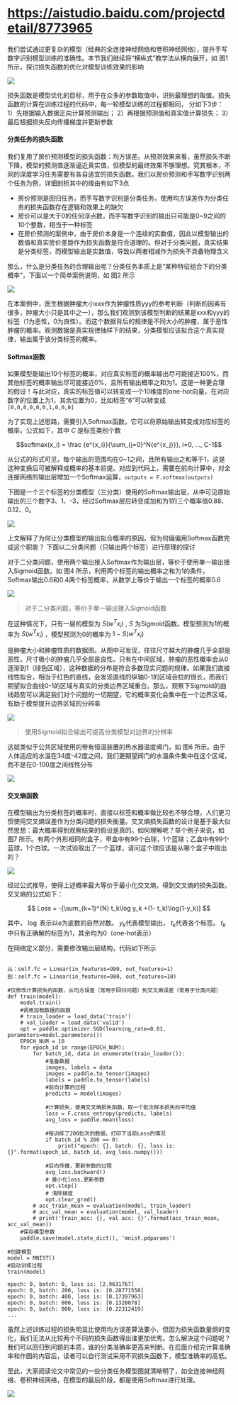 ####
# https://aistudio.baidu.com/projectdetail/8773965
####

我们尝试通过更复杂的模型（经典的全连接神经网络和卷积神经网络），提升手写数字识别模型训练的准确性。本节我们继续将“横纵式”教学法从横向展开，如 图1 所示，探讨损失函数的优化对模型训练效果的影响

![](https://ai-studio-static-online.cdn.bcebos.com/c59e974d760e47feb76dfaa749f4234c5f86909407694ae0bc5c05d6802932ba)

损失函数是模型优化的目标，用于在众多的参数取值中，识别最理想的取值。损失函数的计算在训练过程的代码中，每一轮模型训练的过程都相同，
分如下3步：
1）先根据输入数据正向计算预测输出；
2）再根据预测值和真实值计算损失；
3）最后根据损失反向传播梯度并更新参数

#### 分类任务的损失函数

我们复用了房价预测模型的损失函数：均方误差。从预测效果来看，虽然损失不断下降，模型的预测值逐渐逼近真实值，但模型的最终效果不够理想。究其根本，不同的深度学习任务需要有各自适宜的损失函数。我们以房价预测和手写数字识别两个任务为例，详细剖析其中的缘由有如下3点

- 房价预测是回归任务，而手写数字识别是分类任务，使用均方误差作为分类任务的损失函数存在逻辑和效果上的缺欠
- 房价可以是大于0的任何浮点数，而手写数字识别的输出只可能是0~9之间的10个整数，相当于一种标签
- 在房价预测的案例中，由于房价本身是一个连续的实数值，因此以模型输出的数值和真实房价差距作为损失函数是符合道理的。但对于分类问题，真实结果是分类标签，而模型输出是实数值，导致以两者相减作为损失不具备物理含义

那么，什么是分类任务的合理输出呢？分类任务本质上是“某种特征组合下的分类概率”，下面以一个简单案例说明，如 图2 所示

![](https://ai-studio-static-online.cdn.bcebos.com/c9f479c2960140839b259ca7ab2256a0dcd7a714e76a4edfb5377f1566796460)

在本案例中，医生根据肿瘤大小xxx作为肿瘤性质yyy的参考判断（判断的因素有很多，肿瘤大小只是其中之一），那么我们观测到该模型判断的结果是xxx和yyy的标签（1为恶性，0为良性）。而这个数据背后的规律是不同大小的肿瘤，属于恶性肿瘤的概率。观测数据是真实规律抽样下的结果，分类模型应该拟合这个真实规律，输出属于该分类标签的概率。

#### Softmax函数

如果模型能输出10个标签的概率，对应真实标签的概率输出尽可能接近100%，而其他标签的概率输出尽可能接近0%，且所有输出概率之和为1。这是一种更合理的假设！与此对应，真实的标签值可以转变成一个10维度的one-hot向量，在对应数字的位置上为1，其余位置为0，比如标签“6”可以转变成`[0,0,0,0,0,0,1,0,0,0]`

为了实现上述思路，需要引入Softmax函数，它可以将原始输出转变成对应标签的概率，公式如下，其中 $C$ 是标签类别个数

```math
softmax(x_i) = \frac {e^{x_i}}{\sum_{j=0}^N{e^{x_j}}}, i=0, ..., C-1
```

从公式的形式可见，每个输出的范围均在0~1之间，且所有输出之和等于1，这是这种变换后可被解释成概率的基本前提。对应到代码上，需要在前向计算中，对全连接网络的输出层增加一个Softmax运算，`outputs = F.softmax(outputs)`

下图是一个三个标签的分类模型（三分类）使用的Softmax输出层，从中可见原始输出的三个数字3、1、-3，经过Softmax层后转变成加和为1的三个概率值0.88、0.12、0。

![](https://ai-studio-static-online.cdn.bcebos.com/ef129caf64254318821e9410bb71ab1f45fff20e4282482986081d44a1e3bcbb)

上文解释了为何让分类模型的输出拟合概率的原因，但为何偏偏用Softmax函数完成这个职能？ 下面以二分类问题（只输出两个标签）进行原理的探讨

对于二分类问题，使用两个输出接入Softmax作为输出层，等价于使用单一输出接入Sigmoid函数。如 图4 所示，利用两个标签的输出概率之和为1的条件，Softmax输出0.6和0.4两个标签概率，从数学上等价于输出一个标签的概率0.6

![](https://ai-studio-static-online.cdn.bcebos.com/4dbdf378438f42b0bc6de6f11955834b7063cc6916544017b0af2ccf1f730984)

> 对于二分类问题，等价于单一输出接入Sigmoid函数 


在这种情况下，只有一层的模型为 $S(w^{T}x_i)$ , $S$ 为Sigmoid函数。模型预测为1的概率为 $S(w^{T}x_i)$ ，模型预测为0的概率为 $1-S(w^{T}x_i)$


是肿瘤大小和肿瘤性质的数据图。从图中可发现，往往尺寸越大的肿瘤几乎全部是恶性，尺寸极小的肿瘤几乎全部是良性。只有在中间区域，肿瘤的恶性概率会从0逐渐到1（绿色区域），这种数据的分布是符合多数现实问题的规律。如果我们直接线性拟合，相当于红色的直线，会发现直线的纵轴0-1的区域会拉的很长，而我们期望拟合曲线0-1的区域与真实的分类边界区域重合。那么，观察下Sigmoid的曲线趋势可以满足我们对个问题的一切期望，它的概率变化会集中在一个边界区域，有助于模型提升边界区域的分辨率

![](https://ai-studio-static-online.cdn.bcebos.com/bbf5e0eda62c44bb84528dbfd8642ef901b2dc42c6f541bc8cd0b75b967dc934)
> 使用Sigmoid拟合输出可提高分类模型对边界的分辨率 

这就类似于公共区域使用的带有恒温装置的热水器温度阀门，如 图6 所示。由于人体适应的水温在34度-42度之间，我们更期望阀门的水温条件集中在这个区域，而不是在0-100度之间线性分布

![](https://ai-studio-static-online.cdn.bcebos.com/9d05d75c9db44d95b8cdec6fe1615e24d9a24c0ce4f64954a2a5659aaaa7437b)

#### 交叉熵函数

在模型输出为分类标签的概率时，直接以标签和概率做比较也不够合理，人们更习惯使用交叉熵误差作为分类问题的损失衡量。交叉熵损失函数的设计是基于最大似然思想：最大概率得到观察结果的假设是真的。如何理解呢？举个例子来说，如 图7 所示。有两个外形相同的盒子，甲盒中有99个白球，1个蓝球；乙盒中有99个蓝球，1个白球。一次试验取出了一个蓝球，请问这个球应该是从哪个盒子中取出的？

![](https://ai-studio-static-online.cdn.bcebos.com/ee18a74f31524c999ea1c50f2eea31e34eee2d29f9d14d0f98e7aaa6e6f64d20)

经过公式推导，使得上述概率最大等价于最小化交叉熵，得到交叉熵的损失函数。交叉熵的公式如下：
```math

Loss = -[\sum_{k=1}^{N} t_k\log y_k +(1- t_k)\log(1-y_k)] 
```

其中， $\log$ 表示以e为底数的自然对数。 $y_k$ ​代表模型输出， $t_k$ ​代表各个标签。 $t_k$ ​中只有正确解的标签为1，其余均为0（one-hot表示）

在网络定义部分，需要修改输出层结构，代码如下所示

```

从：self.fc = Linear(in_features=980, out_features=1)
到：self.fc = Linear(in_features=980, out_features=10)
```

```
#仅修改计算损失的函数，从均方误差（常用于回归问题）到交叉熵误差（常用于分类问题）
def train(model):
    model.train()
    #调用加载数据的函数
    # train_loader = load_data('train')
    # val_loader = load_data('valid')
    opt = paddle.optimizer.SGD(learning_rate=0.01, parameters=model.parameters())
    EPOCH_NUM = 10
    for epoch_id in range(EPOCH_NUM):
        for batch_id, data in enumerate(train_loader()):
            #准备数据
            images, labels = data
            images = paddle.to_tensor(images)
            labels = paddle.to_tensor(labels)
            #前向计算的过程
            predicts = model(images)
            
            #计算损失，使用交叉熵损失函数，取一个批次样本损失的平均值
            loss = F.cross_entropy(predicts, labels)
            avg_loss = paddle.mean(loss)
            
            #每训练了200批次的数据，打印下当前Loss的情况
            if batch_id % 200 == 0:
                print("epoch: {}, batch: {}, loss is: {}".format(epoch_id, batch_id, avg_loss.numpy()))
            
            #后向传播，更新参数的过程
            avg_loss.backward()
            # 最小化loss,更新参数
            opt.step()
            # 清除梯度
            opt.clear_grad()
        # acc_train_mean = evaluation(model, train_loader)
        # acc_val_mean = evaluation(model, val_loader)
        # print('train_acc: {}, val acc: {}'.format(acc_train_mean, acc_val_mean))   
    #保存模型参数
    paddle.save(model.state_dict(), 'mnist.pdparams')
    
#创建模型    
model = MNIST()
#启动训练过程
train(model)
```

```
epoch: 0, batch: 0, loss is: [2.9631767]
epoch: 0, batch: 200, loss is: [0.28771558]
epoch: 0, batch: 400, loss is: [0.17397963]
epoch: 0, batch: 600, loss is: [0.1328078]
epoch: 0, batch: 800, loss is: [0.22312419]
...
```
虽然上述训练过程的损失明显比使用均方误差算法要小，但因为损失函数量纲的变化，我们无法从比较两个不同的损失函数得出谁更加优秀。怎么解决这个问题呢？我们可以回归到问题的本质，谁的分类准确率更高来判断。在后面介绍完计算准确率和作图的内容后，读者可以自行测试采用不同损失函数下，模型准确率的高低。

至此，大家阅读论文中常见的一些分类任务模型图就清晰明了，如全连接神经网络、卷积神经网络，在模型的最后阶段，都是使用Softmax进行处理。

![](https://ai-studio-static-online.cdn.bcebos.com/23f506ae9d7543faad4847574a6e9b3dc9a1cb0527ea4dc6ad0150f14a7c53a0)